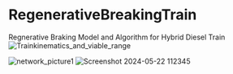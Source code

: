 # RegenerativeBreakingTrain
Regnerative Braking Model and Algorithm for Hybrid Diesel Train
![Trainkinematics_and_viable_range](https://github.com/StephenThacker/RegenerativeBreakingTrain/assets/35053174/f516734f-675c-4b61-a523-53522f98d6bd)



![network_picture1](https://github.com/StephenThacker/RegenerativeBreakingTrain/assets/35053174/0637e4ea-8921-402a-9a65-da4430221d7c)
![Screenshot 2024-05-22 112345](https://github.com/StephenThacker/RegenerativeBreakingTrain/assets/35053174/ce13813f-7419-4f3e-8a98-45beef3411ff)
